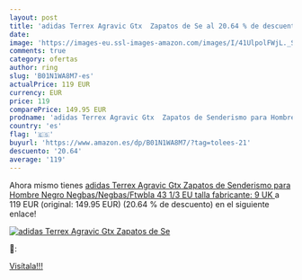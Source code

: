 ```yaml
---
layout: post
title: 'adidas Terrex Agravic Gtx  Zapatos de Se al 20.64 % de descuento'
date: 
image: 'https://images-eu.ssl-images-amazon.com/images/I/41UlpolFWjL._SL200_.jpg'
comments: true
category: ofertas
author: ring
slug: 'B01N1WA8M7-es'
actualPrice: 119 EUR
currency: EUR
price: 119
comparePrice: 149.95 EUR
prodname: 'adidas Terrex Agravic Gtx  Zapatos de Senderismo para Hombre  Negro  Negbas/Negbas/Ftwbla   43 1/3 EU  talla fabricante: 9 UK '
country: 'es'
flag: '🇪🇸'
buyurl: 'https://www.amazon.es/dp/B01N1WA8M7/?tag=tolees-21'
descuento: '20.64'
average: '119'
---
```


Ahora mismo tienes [adidas Terrex Agravic Gtx  Zapatos de Senderismo para Hombre  Negro  Negbas/Negbas/Ftwbla   43 1/3 EU  talla fabricante: 9 UK ](https://www.amazon.es/dp/B01N1WA8M7/?tag=tolees-21) a 119 EUR (original: 149.95 EUR) (20.64 %  de descuento) en el siguiente enlace!

[![adidas Terrex Agravic Gtx  Zapatos de Se](https://images-eu.ssl-images-amazon.com/images/I/41UlpolFWjL._SL200_.jpg)](https://www.amazon.es/dp/B01N1WA8M7/?tag=tolees-21)

🔎:


[Visítala!!!](https://www.amazon.es/dp/B01N1WA8M7/?tag=tolees-21)
